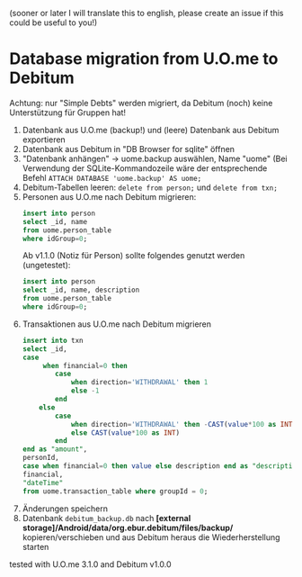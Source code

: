 (sooner or later I will translate this to english, please create an issue if this could be useful to you!)

# Database migration from U.O.me to Debitum
Achtung: nur "Simple Debts" werden migriert, da Debitum (noch) keine Unterstützung für Gruppen hat!

1. Datenbank aus U.O.me (backup!) und (leere) Datenbank aus Debitum exportieren
2. Datenbank aus Debitum in "DB Browser for sqlite" öffnen
3. "Datenbank anhängen" -> uome.backup auswählen, Name "uome"
    (Bei Verwendung der SQLite-Kommandozeile wäre der entsprechende Befehl `ATTACH DATABASE 'uome.backup' AS uome;`
4. Debitum-Tabellen leeren: `delete from person;` und `delete from txn;`
5. Personen aus U.O.me nach Debitum migrieren:
    ```sql
    insert into person 
    select _id, name 
    from uome.person_table 
    where idGroup=0;
    ```
    Ab v1.1.0 (Notiz für Person) sollte folgendes genutzt werden (ungetestet):
    ```sql
    insert into person 
    select _id, name, description 
    from uome.person_table 
    where idGroup=0;
    ```
6. Transaktionen aus U.O.me nach Debitum migrieren
    ```sql
    insert into txn 
    select _id, 
    case 
    	 when financial=0 then 
    		case 
    			when direction='WITHDRAWAL' then 1 
    			else -1
    		end
    	else 
    		case
    			when direction='WITHDRAWAL' then -CAST(value*100 as INT)
    			else CAST(value*100 as INT)
    		end
    end as "amount", 
    personId, 
    case when financial=0 then value else description end as "description", 
    financial, 
    "dateTime"
    from uome.transaction_table where groupId = 0;
    ```
7. Änderungen speichern
8. Datenbank `debitum_backup.db` nach **[external storage]/Android/data/org.ebur.debitum/files/backup/** kopieren/verschieben und aus Debitum heraus die Wiederherstellung starten


tested with U.O.me 3.1.0 and Debitum v1.0.0
